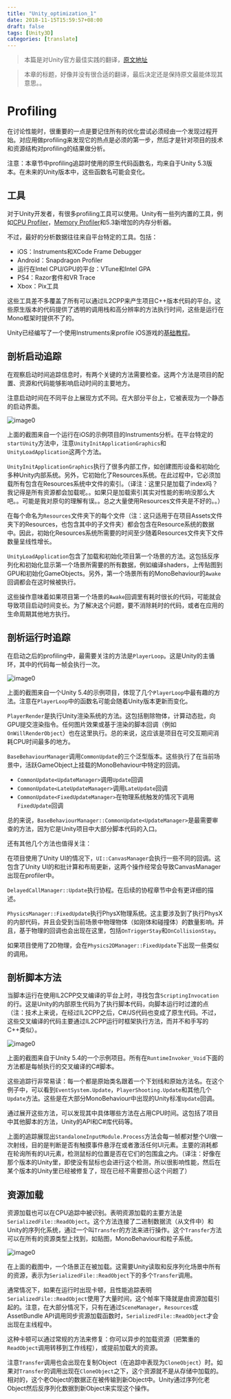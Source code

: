 ```yaml
---
title: "Unity_optimization_1"
date: 2018-11-15T15:59:57+08:00
draft: false
tags: [Unity3D]
categories: [translate]
---
```


> 本篇是对Unity官方最佳实践的翻译，[原文地址](https://docs.unity3d.com/Manual/BestPracticeUnderstandingPerformanceInUnity1.html)

> 本章的标题，好像并没有很合适的翻译，最后决定还是保持原文最能体现其意思。。

# Profiling

在讨论性能时，很重要的一点是要记住所有的优化尝试必须经由一个发现过程开始。对应用做profiling来发现它的热点是必须的第一步，然后才是针对项目的技术和资源结构对profiling的结果做分析。

注意：本章节中profiling追踪时使用的原生代码函数名，均来自于Unity 5.3版本。在未来的Unity版本中，这些函数名可能会变化。

## 工具

对于Unity开发者，有很多profiling工具可以使用。Unity有一些列内置的工具，例如[CPU Profiler](https://docs.unity3d.com/Manual/ProfilerCPU.html)，[Memory Profiler](https://docs.unity3d.com/Manual/ProfilerMemory.html)和5.3新增加的内存分析器。

不过，最好的分析数据往往来自平台特定的工具。包括：

* iOS：Instruments和XCode Frame Debugger
* Android：Snapdragon Profiler
* 运行在Intel CPU/GPU的平台：VTune和Intel GPA
* PS4：Razor套件和VR Trace
* Xbox：Pix工具

这些工具差不多覆盖了所有可以通过IL2CPP来产生项目C++版本代码的平台。这些原生版本的代码提供了透明的调用栈和高分辨率的方法执行时间，这些是运行在Mono框架时提供不了的。

Unity已经编写了一个使用Instruments来profile iOS游戏的[基础教程](http://blogs.unity3d.com/2016/02/01/profiling-with-instruments/)。

## 剖析启动追踪

在观察启动时间追踪信息时，有两个关键的方法需要检查。这两个方法是项目的配置、资源和代码能够影响启动时间的主要地方。

注意启动时间在不同平台上展现方式不同。在大部分平台上，它被表现为一个静态的启动界面。

![image0](/img/UnderstandingPerformanceinUnity-ProfilingSection_image_0.png)

上面的截图来自一个运行在iOS的示例项目的Instruments分析。在平台特定的`startUnity`方法中，注意`UnityInitApplicationGraphics`和`UnityLoadApplication`这两个方法。

`UnityInitApplicationGraphics`执行了很多内部工作，如创建图形设备和初始化多种Unity内部系统。另外，它初始化了Resources系统。在此过程中，它必须加载所有包含在Resources系统中文件的索引。（译注：这里只是加载了index吗？我记得是所有资源都会加载呢。。如果只是加载索引其实对性能的影响没那么大吧。。可能是我对原句的理解有误。。总之大量使用Resources文件夹是不好的。。）

在每个命名为`Resources`文件夹下的每个文件（注：这只适用于在项目Assets文件夹下的Resources，也包含其中的子文件夹）都会包含在Resource系统的数据中。因此，初始化Resources系统所需要的时间至少随着Resources文件夹下文件数量呈线性增长。

`UnityLoadApplication`包含了加载和初始化项目第一个场景的方法。这包括反序列化和初始化显示第一个场景所需要的所有数据，例如编译shaders，上传贴图到GPU和初始化GameObjects。另外，第一个场景所有的MonoBehaviour的`Awake`回调都会在这时候被执行。

这些操作意味着如果项目第一个场景的`Awake`回调里有耗时很长的代码，可能就会导致项目启动时间变长。为了解决这个问题，要不消除耗时的代码，或者在应用的生命周期其他地方执行。

## 剖析运行时追踪

在启动之后的profiling中，最需要关注的方法是`PlayerLoop`。这是Unity的主循环，其中的代码每一帧会执行一次。

![image0](/img/UnderstandingPerformanceinUnity-ProfilingSection_image_1.png)

上面的截图来自一个Unity 5.4的示例项目，体现了几个`PlayerLoop`中最有趣的方法。注意在`PlayerLoop`中的函数名可能会随着Unity版本更新而变化。

`PlayerRender`是执行Unity渲染系统的方法。这包括剔除物体，计算动态批，向GPU提交渲染指令。任何图片效果或基于渲染的脚本回调（例如`OnWillRenderObject`）也在这里执行。总的来说，这应该是项目在可交互期间消耗CPU时间最多的地方。

`BaseBehaviourManager`调用`CommonUpdate`的三个泛型版本。这些执行了在当前场景中，活跃GameObject上挂载的MonoBehaviour中特定的回调。

* `CommonUpdate<UpdateManager>`调用`Update`回调
* `CommonUpdate<LateUpdateManager>`调用`LateUpdate`回调
* `CommonUpdate<FixedUpdateManager>`在物理系统触发的情况下调用`FixedUpdate`回调

总的来说，`BaseBehaviourManager::CommonUpdate<UpdateManager>`是最需要审查的方法，因为它是Unity项目中大部分脚本代码的入口。

还有其他几个方法也值得关注：

在项目使用了Unity UI的情况下，`UI::CanvasManager`会执行一些不同的回调。这包含了Unity UI的和批计算和布局更新，这两个操作经常会导致CanvasManager出现在profiler中。

`DelayedCallManager::Update`执行协程。在后续的协程章节中会有更详细的描述。

`PhysicsManager::FixedUpdate`执行PhysX物理系统。这主要涉及到了执行PhysX的内部代码，并且会受到当前场景中物理物体（如刚体和碰撞体）的数量影响。并且，基于物理的回调也会出现在这里，包括`OnTriggerStay`和`OnCollisionStay`。

如果项目使用了2D物理，会在`Physics2DManager::FixedUpdate`下出现一些类似的调用。

## 剖析脚本方法

当脚本运行在使用IL2CPP交叉编译的平台上时，寻找包含`ScriptingInvocation`的行。这是Unity的内部原生代码为了执行脚本代码，向脚本运行时过渡的点（注：技术上来说，在经过IL2CPP之后，C#/JS代码也变成了原生代码。不过，这些交叉编译的代码主要通过IL2CPP运行时框架执行方法，而并不和手写的C++类似）。

![image0](/img/UnderstandingPerformanceinUnity-ProfilingSection_image_2.png)

上面的截图来自于Unity 5.4的一个示例项目。所有在`RuntimeInvoker_Void`下面的方法都是每帧执行的交叉编译的C#脚本。

这些追踪行非常易读：每一个都是原始类名跟着一个下划线和原始方法名。在这个例子中，可以看到`EventSystem.Update`，`PlayerShooting.Update`和其他几个`Update`方法。这些是在大部分MonoBehaviour中出现的Unity标准`Update`回调。

通过展开这些方法，可以发现其中具体哪些方法在占用CPU时间。这包括了项目中其他脚本的方法，Unity的API和C#库代码等。

上面的追踪展现出`StandaloneInputModule.Process`方法会每一帧都对整个UI做一次射线，目的是判断是否有触摸事件悬浮在或者激活任何UI元素。主要的消耗都在轮询所有的UI元素，检测鼠标的位置是否在它们的包围盒之内。（译注：好像在那个版本的Unity里，即使没有鼠标也会进行这个检测，所以很影响性能，然后在某个版本的Unity里已经被修复了，现在已经不需要担心这个问题了）

## 资源加载

资源加载也可以在CPU追踪中被识别。表明资源加载的主要方法是`SerializedFile::ReadObject`。这个方法连接了二进制数据流（从文件中）和Unity的序列化系统，通过一个叫`Transfer`的方法来进行操作。这个`Transfer`方法可以在所有的资源类型上找到，如贴图，MonoBehaviour和粒子系统。

![image0](/img/UnderstandingPerformanceinUnity-ProfilingSection_image_3.png)

在上面的截图中，一个场景正在被加载。这需要Unity读取和反序列化场景中所有的资源，表示为`SerializedFile::ReadObject`下的多个`Transfer`调用。

通常情况下，如果在运行时出现卡顿，且性能追踪表明`SerializedFile::ReadObject`使用了大量时间，这个帧率下降就是由资源加载引起的。注意，在大部分情况下，只有在通过`SceneManager`，`Resources`或AssetBundle API调用同步资源加载函数时，`SerializedFile::ReadObject`才会出现在主线程中。

这种卡顿可以通过常规的方法来修复：你可以异步的加载资源（把繁重的`ReadObject`调用转移到工作线程），或提前加载大的资源。

注意`Transfer`调用也会出现在复制Object（在追踪中表现为`CloneObject`）时。如果对`Transfer`的调用出现在`CloneObject`之下，这个资源就不是从存储中加载的。相对的，这个老Object的数据正在被传输到新Object中。Unity通过序列化老Object然后反序列化数据到新Object来实现这个操作。